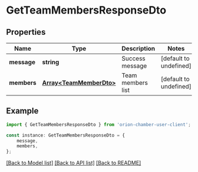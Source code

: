 # GetTeamMembersResponseDto


## Properties

Name | Type | Description | Notes
------------ | ------------- | ------------- | -------------
**message** | **string** | Success message | [default to undefined]
**members** | [**Array&lt;TeamMemberDto&gt;**](TeamMemberDto.md) | Team members list | [default to undefined]

## Example

```typescript
import { GetTeamMembersResponseDto } from 'orion-chamber-user-client';

const instance: GetTeamMembersResponseDto = {
    message,
    members,
};
```

[[Back to Model list]](../README.md#documentation-for-models) [[Back to API list]](../README.md#documentation-for-api-endpoints) [[Back to README]](../README.md)
